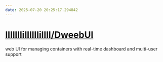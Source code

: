 ```yaml
---
date: 2025-07-20 20:25:17.294842
---
```


# [lllllllillllllillll/DweebUI](https://github.com/lllllllillllllillll/DweebUI)

web UI for managing containers with real-time dashboard and multi-user support